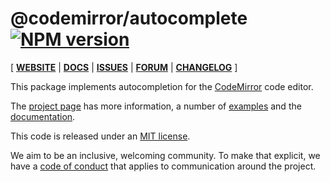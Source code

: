 # @codemirror/autocomplete [![NPM version](https://img.shields.io/npm/v/@codemirror/autocomplete.svg)](https://www.npmjs.org/package/@codemirror/autocomplete)

[ [**WEBSITE**](https://codemirror.net/) | [**DOCS**](https://codemirror.net/docs/ref/#autocomplete) | [**ISSUES**](https://github.com/codemirror/codemirror.next/issues) | [**FORUM**](https://discuss.codemirror.net/c/next/) | [**CHANGELOG**](https://github.com/codemirror/autocomplete/blob/main/CHANGELOG.md) ]

This package implements autocompletion for the
[CodeMirror](https://codemirror.net/) code editor.

The [project page](https://codemirror.net/) has more information, a
number of [examples](https://codemirror.net/examples/) and the
[documentation](https://codemirror.net/docs/).

This code is released under an
[MIT license](https://github.com/codemirror/autocomplete/tree/main/LICENSE).

We aim to be an inclusive, welcoming community. To make that explicit,
we have a [code of
conduct](http://contributor-covenant.org/version/1/1/0/) that applies
to communication around the project.

